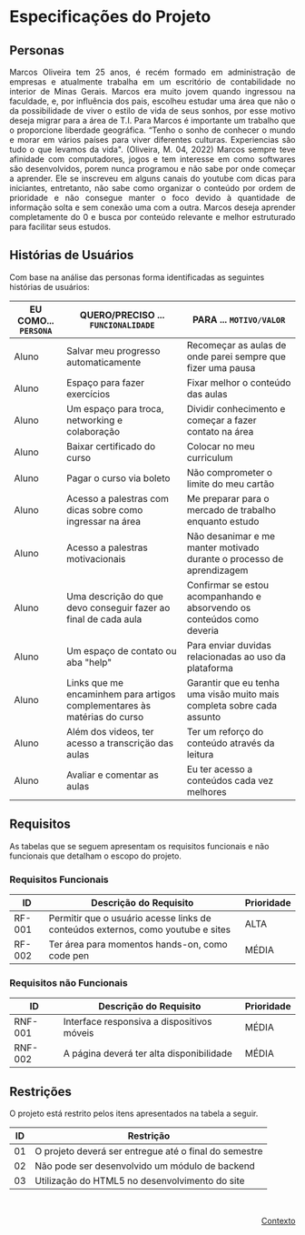 # Especificações do Projeto

## Personas

<div align="justify">

Marcos Oliveira tem 25 anos, é recém formado em administração de empresas e atualmente trabalha em um escritório de contabilidade no interior de Minas Gerais. Marcos era muito jovem quando ingressou na faculdade, e, por influência dos pais, escolheu estudar uma área que não o da possibilidade de viver o estilo de vida de seus sonhos, por esse motivo deseja migrar para a área de T.I. Para Marcos é importante um trabalho que o proporcione liberdade geográfica. “Tenho o sonho de conhecer o mundo e morar em vários países para viver diferentes culturas. Experiencias são tudo o que levamos da vida". (Oliveira, M. 04, 2022) Marcos sempre teve afinidade com computadores, jogos e tem interesse em como softwares são desenvolvidos, porem nunca programou e não sabe por onde começar a aprender. Ele se inscreveu em alguns canais do youtube com dicas para iniciantes, entretanto, não sabe como organizar o conteúdo por ordem de prioridade e não consegue manter o foco devido à quantidade de informação solta e sem conexão uma com a outra. Marcos deseja aprender completamente do 0 e busca por conteúdo relevante e melhor estruturado para facilitar seus estudos.

</div>

## Histórias de Usuários

Com base na análise das personas forma identificadas as seguintes histórias de usuários:

|EU COMO... `PERSONA`| QUERO/PRECISO ... `FUNCIONALIDADE` |PARA ... `MOTIVO/VALOR`                 |
|--------------------|------------------------------------|----------------------------------------|
|Aluno |Salvar meu progresso automaticamente |Recomeçar as aulas de onde parei sempre que fizer uma pausa 
|Aluno |Espaço para fazer exercícios |Fixar melhor o conteúdo das aulas
|Aluno |Um espaço para troca, networking e colaboração |Dividir conhecimento e começar a fazer contato na área
|Aluno |Baixar certificado do curso |Colocar no meu curriculum 
|Aluno |Pagar o curso via boleto |Não comprometer o limite do meu cartão
|Aluno |Acesso a palestras com dicas sobre como ingressar na área |Me preparar para o mercado de trabalho enquanto estudo
|Aluno |Acesso a palestras motivacionais |Não desanimar e me manter motivado durante o processo de aprendizagem 
|Aluno |Uma descrição do que devo conseguir fazer ao final de cada aula |Confirmar se estou acompanhando e absorvendo os conteúdos como deveria
|Aluno |Um espaço de contato ou aba "help" |Para enviar duvidas relacionadas ao uso da plataforma 
|Aluno |Links que me encaminhem para artigos complementares às matérias do curso |Garantir que eu tenha uma visão muito mais completa sobre cada assunto
|Aluno |Além dos videos, ter acesso a transcriçäo das aulas |Ter um reforço do conteúdo através da leitura
|Aluno |Avaliar e comentar as aulas |Eu ter acesso a conteúdos cada vez melhores 


## Requisitos

As tabelas que se seguem apresentam os requisitos funcionais e não funcionais que detalham o escopo do projeto.

### Requisitos Funcionais

|ID    | Descrição do Requisito  | Prioridade |
|------|-----------------------------------------|----|
|RF-001| Permitir que o usuário acesse links de conteúdos externos, como youtube e sites | ALTA |
|RF-002| Ter área para momentos hands-on, como code pen  | MÉDIA |



### Requisitos não Funcionais

|ID     | Descrição do Requisito  |Prioridade |
|-------|-------------------------|----|
|RNF-001| Interface responsiva a dispositivos móveis | MÉDIA |
|RNF-002| A página deverá ter alta disponibilidade | MÉDIA |

## Restrições

O projeto está restrito pelos itens apresentados na tabela a seguir.

|ID| Restrição                                             |
|--|-------------------------------------------------------|
|01| O projeto deverá ser entregue até o final do semestre |
|02| Não pode ser desenvolvido um módulo de backend        |
|03| Utilização do HTML5 no desenvolvimento do site         |


<br>

<p align="right"><a href="./context.md">Contexto</a>
